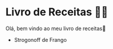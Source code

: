 # Livro de Receitas :woman_cook:



Olá, bem vindo ao meu livro de receitas:wave:

- Strogonoff de Frango

  
